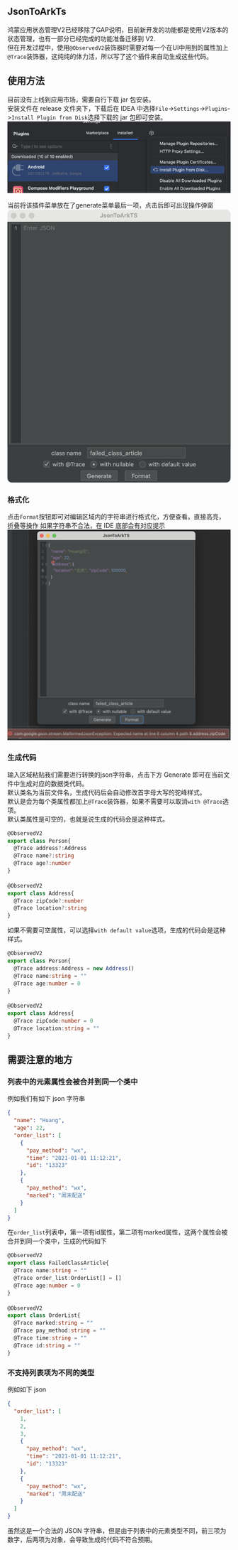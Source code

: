 ## JsonToArkTs

鸿蒙应用状态管理V2已经移除了GAP说明，目前新开发的功能都是使用V2版本的状态管理，也有一部分已经完成的功能准备迁移到 V2.  
但在开发过程中，使用`@ObservedV2`装饰器时需要对每一个在UI中用到的属性加上`@Trace`装饰器，这纯纯的体力活，所以写了这个插件来自动生成这些代码。

## 使用方法

目前没有上线到应用市场，需要自行下载 jar 包安装。  
安装文件在 release 文件夹下，下载后在 IDEA 中选择`File`->`Settings`->`Plugins`->`Install Plugin from Disk`选择下载的 jar 包即可安装。
![安装插件](image/install_from_disk.png)

当前将该插件菜单放在了generate菜单最后一项，点击后即可出现操作弹窗
![JsonToArkTS](image/JsonToArkTS.png)

### 格式化

点击`Format`按钮即可对编辑区域内的字符串进行格式化，方便查看。直接高亮，折叠等操作
如果字符串不合法，在 IDE 底部会有对应提示
![错误提示](image/error_notification.png)

### 生成代码

输入区域粘贴我们需要进行转换的json字符串，点击下方 Generate 即可在当前文件中生成对应的数据类代码。  
默认类名为当前文件名，生成代码后会自动修改首字母大写的驼峰样式。  
默认是会为每个类属性都加上`@Trace`装饰器，如果不需要可以取消`with @Trace`选项。  
默认类属性是可空的，也就是说生成的代码会是这种样式。 
``` ts
@ObservedV2
export class Person{
  @Trace address?:Address
  @Trace name?:string
  @Trace age?:number
}

@ObservedV2
export class Address{
  @Trace zipCode?:number
  @Trace location?:string
}
```

如果不需要可空属性，可以选择`with default value`选项，生成的代码会是这种样式。
``` ts
@ObservedV2
export class Person{
  @Trace address:Address = new Address()
  @Trace name:string = ""
  @Trace age:number = 0
}

@ObservedV2
export class Address{
  @Trace zipCode:number = 0
  @Trace location:string = ""
}
```

## 需要注意的地方

### 列表中的元素属性会被合并到同一个类中
例如我们有如下 json 字符串
```json
{
  "name": "Huang",
  "age": 22,
  "order_list": [
    {
      "pay_method": "wx",
      "time": "2021-01-01 11:12:21",
      "id": "13323"
    },
    {
      "pay_method": "wx",
      "marked": "周末配送"
    }
  ]
}
```
在`order_list`列表中，第一项有id属性，第二项有marked属性，这两个属性会被合并到同一个类中，生成的代码如下
``` ts
@ObservedV2
export class FailedClassArticle{
  @Trace name:string = ""
  @Trace order_list:OrderList[] = []
  @Trace age:number = 0
}

@ObservedV2
export class OrderList{
  @Trace marked:string = ""
  @Trace pay_method:string = ""
  @Trace time:string = ""
  @Trace id:string = ""
}
```
### 不支持列表项为不同的类型
例如如下 json
```json
{
  "order_list": [
    1,
    2,
    3,
    {
      "pay_method": "wx",
      "time": "2021-01-01 11:12:21",
      "id": "13323"
    },
    {
      "pay_method": "wx",
      "marked": "周末配送"
    }
  ]
}
```
虽然这是一个合法的 JSON 字符串，但是由于列表中的元素类型不同，前三项为数字，后两项为对象，会导致生成的代码不符合预期。

